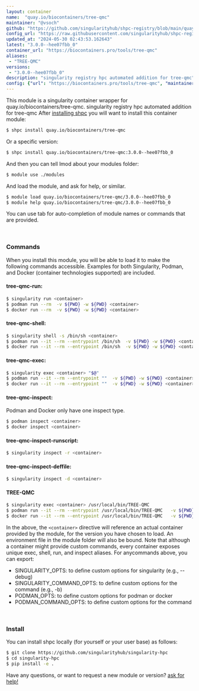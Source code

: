 ```yaml
---
layout: container
name:  "quay.io/biocontainers/tree-qmc"
maintainer: "@vsoch"
github: "https://github.com/singularityhub/shpc-registry/blob/main/quay.io/biocontainers/tree-qmc/container.yaml"
config_url: "https://raw.githubusercontent.com/singularityhub/shpc-registry/main/quay.io/biocontainers/tree-qmc/container.yaml"
updated_at: "2024-05-30 02:43:53.162643"
latest: "3.0.0--hee07fbb_0"
container_url: "https://biocontainers.pro/tools/tree-qmc"
aliases:
 - "TREE-QMC"
versions:
 - "3.0.0--hee07fbb_0"
description: "singularity registry hpc automated addition for tree-qmc"
config: {"url": "https://biocontainers.pro/tools/tree-qmc", "maintainer": "@vsoch", "description": "singularity registry hpc automated addition for tree-qmc", "latest": {"3.0.0--hee07fbb_0": "sha256:07ed7e79a6cd454ae91629962384ba242f7f2fc36d62b7fc99e294d82a69ec04"}, "tags": {"3.0.0--hee07fbb_0": "sha256:07ed7e79a6cd454ae91629962384ba242f7f2fc36d62b7fc99e294d82a69ec04"}, "docker": "quay.io/biocontainers/tree-qmc", "aliases": {"TREE-QMC": "/usr/local/bin/TREE-QMC"}}
---
```


This module is a singularity container wrapper for quay.io/biocontainers/tree-qmc.
singularity registry hpc automated addition for tree-qmc
After [installing shpc](#install) you will want to install this container module:


```bash
$ shpc install quay.io/biocontainers/tree-qmc
```

Or a specific version:

```bash
$ shpc install quay.io/biocontainers/tree-qmc:3.0.0--hee07fbb_0
```

And then you can tell lmod about your modules folder:

```bash
$ module use ./modules
```

And load the module, and ask for help, or similar.

```bash
$ module load quay.io/biocontainers/tree-qmc/3.0.0--hee07fbb_0
$ module help quay.io/biocontainers/tree-qmc/3.0.0--hee07fbb_0
```

You can use tab for auto-completion of module names or commands that are provided.

<br>

### Commands

When you install this module, you will be able to load it to make the following commands accessible.
Examples for both Singularity, Podman, and Docker (container technologies supported) are included.

#### tree-qmc-run:

```bash
$ singularity run <container>
$ podman run --rm  -v ${PWD} -w ${PWD} <container>
$ docker run --rm  -v ${PWD} -w ${PWD} <container>
```

#### tree-qmc-shell:

```bash
$ singularity shell -s /bin/sh <container>
$ podman run --it --rm --entrypoint /bin/sh  -v ${PWD} -w ${PWD} <container>
$ docker run --it --rm --entrypoint /bin/sh  -v ${PWD} -w ${PWD} <container>
```

#### tree-qmc-exec:

```bash
$ singularity exec <container> "$@"
$ podman run --it --rm --entrypoint ""  -v ${PWD} -w ${PWD} <container> "$@"
$ docker run --it --rm --entrypoint ""  -v ${PWD} -w ${PWD} <container> "$@"
```

#### tree-qmc-inspect:

Podman and Docker only have one inspect type.

```bash
$ podman inspect <container>
$ docker inspect <container>
```

#### tree-qmc-inspect-runscript:

```bash
$ singularity inspect -r <container>
```

#### tree-qmc-inspect-deffile:

```bash
$ singularity inspect -d <container>
```


#### TREE-QMC

```bash
$ singularity exec <container> /usr/local/bin/TREE-QMC
$ podman run --it --rm --entrypoint /usr/local/bin/TREE-QMC   -v ${PWD} -w ${PWD} <container> -c " $@"
$ docker run --it --rm --entrypoint /usr/local/bin/TREE-QMC   -v ${PWD} -w ${PWD} <container> -c " $@"
```



In the above, the `<container>` directive will reference an actual container provided
by the module, for the version you have chosen to load. An environment file in the
module folder will also be bound. Note that although a container
might provide custom commands, every container exposes unique exec, shell, run, and
inspect aliases. For anycommands above, you can export:

 - SINGULARITY_OPTS: to define custom options for singularity (e.g., --debug)
 - SINGULARITY_COMMAND_OPTS: to define custom options for the command (e.g., -b)
 - PODMAN_OPTS: to define custom options for podman or docker
 - PODMAN_COMMAND_OPTS: to define custom options for the command

<br>

### Install

You can install shpc locally (for yourself or your user base) as follows:

```bash
$ git clone https://github.com/singularityhub/singularity-hpc
$ cd singularity-hpc
$ pip install -e .
```

Have any questions, or want to request a new module or version? [ask for help!](https://github.com/singularityhub/singularity-hpc/issues)
